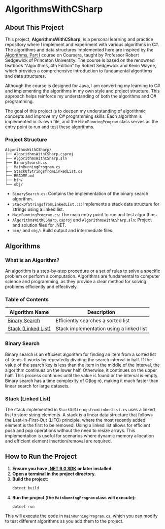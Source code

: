 # AlgorithmsWithCSharp

## About This Project
This project, **AlgorithmsWithCSharp**, is a personal learning and practice repository where I implement and experiment with various algorithms in C#. The algorithms and data structures implemented here are inspired by the [Algorithms, Part I](https://www.coursera.org/learn/algorithms-part1/) course on Coursera, taught by Professor Robert Sedgewick of Princeton University. The course is based on the renowned textbook "Algorithms, 4th Edition" by Robert Sedgewick and Kevin Wayne, which provides a comprehensive introduction to fundamental algorithms and data structures.

Although the course is designed for Java, I am converting my learning to C# and implementing the algorithms in my own style and project structure. This approach helps reinforce my understanding of both the algorithms and C# programming.

The goal of this project is to deepen my understanding of algorithmic concepts and improve my C# programming skills. Each algorithm is implemented in its own file, and the `MainRunningProgram` class serves as the entry point to run and test these algorithms.

### Project Structure
```
AlgorithmsWithCSharp/
├── AlgorithmsWithCSharp.csproj
├── AlgorithmsWithCSharp.sln
├── BinarySearch.cs
├── MainRunningProgram.cs
├── StackOfStringsfromLinkedList.cs
├── README.md
├── bin/
└── obj/
```
- `BinarySearch.cs`: Contains the implementation of the binary search algorithm.
- `StackOfStringsfromLinkedList.cs`: Implements a stack data structure for strings using a linked list.
- `MainRunningProgram.cs`: The main entry point to run and test algorithms.
- `AlgorithmsWithCSharp.csproj` and `AlgorithmsWithCSharp.sln`: Project and solution files for .NET.
- `bin/` and `obj/`: Build output and intermediate files.

## Algorithms

### What is an Algorithm?
An algorithm is a step-by-step procedure or a set of rules to solve a specific problem or perform a computation. Algorithms are fundamental to computer science and programming, as they provide a clear method for solving problems efficiently and effectively.

### Table of Contents
| Algorithm Name   | Description                        |
|------------------|------------------------------------|
| [Binary Search](#binary-search) | Efficiently searches a sorted list |
| [Stack (Linked List)](#stack-linked-list) | Stack implementation using a linked list |

### Binary Search
Binary search is an efficient algorithm for finding an item from a sorted list of items. It works by repeatedly dividing the search interval in half. If the value of the search key is less than the item in the middle of the interval, the algorithm continues on the lower half. Otherwise, it continues on the upper half. This process continues until the value is found or the interval is empty. Binary search has a time complexity of O(log n), making it much faster than linear search for large datasets.

### Stack (Linked List)
The stack implemented in `StackOfStringsfromLinkedList.cs` uses a linked list to store string elements. A stack is a linear data structure that follows the Last-In-First-Out (LIFO) principle, where the most recently added element is the first to be removed. Using a linked list allows for efficient push and pop operations without the need to resize arrays. This implementation is useful for scenarios where dynamic memory allocation and efficient element insertion/removal are required.

## How to Run the Project
1. **Ensure you have [.NET 9.0 SDK](https://dotnet.microsoft.com/download) or later installed.**
2. **Open a terminal in the project directory.**
3. **Build the project:**
   ```powershell
   dotnet build
   ```
4. **Run the project (the `MainRunningProgram` class will execute):**
   ```powershell
   dotnet run
   ```

This will execute the code in `MainRunningProgram.cs`, which you can modify to test different algorithms as you add them to the project.
